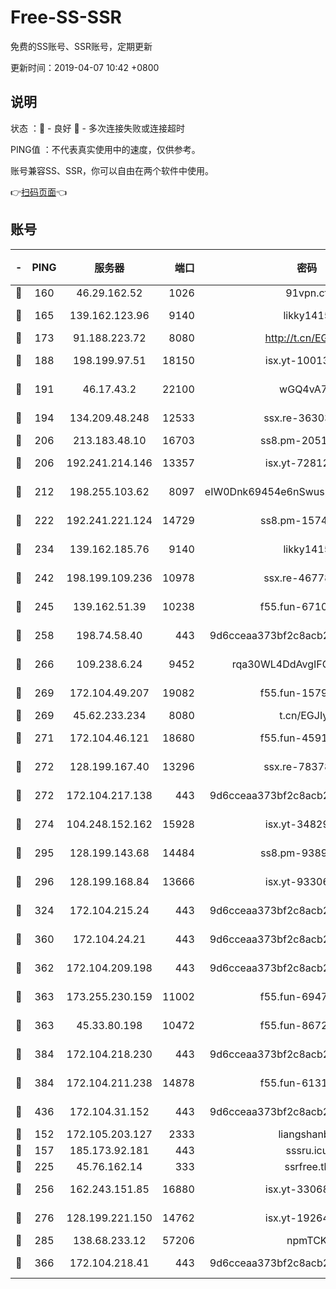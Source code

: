 # Free-SS-SSR

免费的SS账号、SSR账号，定期更新

更新时间：2019-04-07 10:42 +0800

## 说明

状态     ：🙂 - 良好 🙁 - 多次连接失败或连接超时

PING值   ：不代表真实使用中的速度，仅供参考。

账号兼容SS、SSR，你可以自由在两个软件中使用。

👉[扫码页面](https://liesauer.github.io/Free-SS-SSR/)👈

## 账号

|-|PING|服务器|端口|密码|加密方式|区域|
|:----:|:----:|:-----:|-----:|:----:|:----:|:----:|
|🙂|160|46.29.162.52|1026|91vpn.cf|rc4-md5|RU|
|🙂|165|139.162.123.96|9140|likky1415|aes-256-cfb|JP|
|🙂|173|91.188.223.72|8080|http://t.cn/EGJIyrl|rc4-md5|RU|
|🙂|188|198.199.97.51|18150|isx.yt-10013896|aes-256-cfb|US|
|🙂|191|46.17.43.2|22100|wGQ4vA7D|aes-256-gcm|RU|
|🙂|194|134.209.48.248|12533|ssx.re-36303628|aes-256-cfb|US|
|🙂|206|213.183.48.10|16703|ss8.pm-20510917|rc4-md5|RU|
|🙂|206|192.241.214.146|13357|isx.yt-72812401|aes-256-cfb|US|
|🙂|212|198.255.103.62|8097|eIW0Dnk69454e6nSwuspv9DmS201tQ0D|aes-256-cfb|US|
|🙂|222|192.241.221.124|14729|ss8.pm-15747192|aes-256-cfb|US|
|🙂|234|139.162.185.76|9140|likky1415|aes-256-cfb|DE|
|🙂|242|198.199.109.236|10978|ssx.re-46778181|aes-256-cfb|US|
|🙂|245|139.162.51.39|10238|f55.fun-67101162|aes-256-cfb|SG|
|🙂|258|198.74.58.40|443|9d6cceaa373bf2c8acb22e60b6a58be6|aes-256-cfb|US|
|🙂|266|109.238.6.24|9452|rqa30WL4DdAvgIFG6Fs3znzTa|aes-256-cfb|FR|
|🙂|269|172.104.49.207|19082|f55.fun-15798728|aes-256-cfb|SG|
|🙂|269|45.62.233.234|8080|t.cn/EGJIyrl|rc4-md5|CA|
|🙂|271|172.104.46.121|18680|f55.fun-45913685|aes-256-cfb|SG|
|🙂|272|128.199.167.40|13296|ssx.re-78378109|aes-256-cfb|SG|
|🙂|272|172.104.217.138|443|9d6cceaa373bf2c8acb22e60b6a58be6|aes-256-cfb|US|
|🙂|274|104.248.152.162|15928|isx.yt-34829163|aes-256-cfb|SG|
|🙂|295|128.199.143.68|14484|ss8.pm-93895061|aes-256-cfb|SG|
|🙂|296|128.199.168.84|13666|isx.yt-93306420|aes-256-cfb|SG|
|🙂|324|172.104.215.24|443|9d6cceaa373bf2c8acb22e60b6a58be6|aes-256-cfb|US|
|🙂|360|172.104.24.21|443|9d6cceaa373bf2c8acb22e60b6a58be6|aes-256-cfb|US|
|🙂|362|172.104.209.198|443|9d6cceaa373bf2c8acb22e60b6a58be6|aes-256-cfb|US|
|🙂|363|173.255.230.159|11002|f55.fun-69479664|aes-256-cfb|US|
|🙂|363|45.33.80.198|10472|f55.fun-86726551|aes-256-cfb|US|
|🙂|384|172.104.218.230|443|9d6cceaa373bf2c8acb22e60b6a58be6|aes-256-cfb|US|
|🙂|384|172.104.211.238|14878|f55.fun-61310549|aes-256-cfb|US|
|🙂|436|172.104.31.152|443|9d6cceaa373bf2c8acb22e60b6a58be6|aes-256-cfb|US|
|🙂|152|172.105.203.127|2333|liangshanbo|chacha20|JP|
|🙂|157|185.173.92.181|443|sssru.icu|rc4-md5|RU|
|🙂|225|45.76.162.14|333|ssrfree.tk|rc4|SG|
|🙂|256|162.243.151.85|16880|isx.yt-33068394|aes-256-cfb|US|
|🙂|276|128.199.221.150|14762|isx.yt-19264060|aes-256-cfb|SG|
|🙂|285|138.68.233.12|57206|npmTCK|rc4-md5|US|
|🙂|366|172.104.218.41|443|9d6cceaa373bf2c8acb22e60b6a58be6|aes-256-cfb|US|
